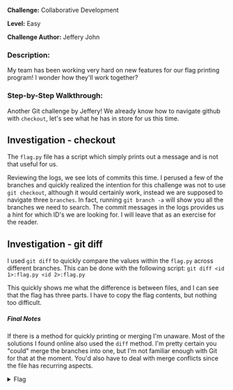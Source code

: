 **Challenge:** Collaborative Development

**Level:** Easy

**Challenge Author:** Jeffery John

### Description: 
My team has been working very hard on new features for our flag printing program! I wonder how they'll work together?

### Step-by-Step Walkthrough:
Another Git challenge by Jeffery! We already know how to navigate github with `checkout`, let's see what he has in store for us this time.

## Investigation - checkout
The `flag.py` file has a script which simply prints out a message and is not that useful for us.

Reviewing the logs, we see lots of commits this time. I perused a few of the branches and quickly realized the intention for this challenge was not to use `git checkout`, although it would certainly work, instead we are supposed to navigate three `branches`. In fact, running `git branch -a` will show you all the branches we need to search. The commit messages in the logs provides us a hint for which ID's we are looking for. I will leave that as an exercise for the reader.

## Investigation - git diff
I used `git diff` to quickly compare the values within the `flag.py` across different branches. This can be done with the following script: `git diff <id 1>:flag.py <id 2>:flag.py`

This quickly shows me what the difference is between files, and I can see that the flag has three parts. I have to copy the flag contents, but nothing too difficult.

##### Final Notes
If there is a method for quickly printing or merging I'm unaware. Most of the solutions I found online also used the `diff` method. I'm pretty certain you "could" merge the branches into one, but I'm not familiar enough with Git for that at the moment. You'd also have to deal with merge conflicts since the file has recurring aspects.

<details><summary>Flag</summary>
    <pre>
    picoCTF{t3@mw0rk_m@k3s_th3_dr3@m_w0rk_6c06cec1}
    </pre>
   </details>
